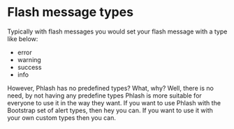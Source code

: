 # Flash message types

Typically with flash messages you would set your flash message with a type like below:

* error
* warning
* success
* info

However, Phlash has no predefined types? What, why? Well, there is no need, by not having any predefine types Phlash is more suitable for everyone to use it in the way they want. If you want to use Phlash with the Bootstrap set of alert types, then hey you can. If you want to use it with your own custom types then you can.